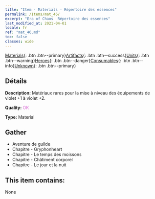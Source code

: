 ```yaml
---
title: "Item - Materials - Répertoire des essences"
permalink: /Items/mat_46/
excerpt: "Era of Chaos  Répertoire des essences"
last_modified_at: 2021-04-01
locale: fr
ref: "mat_46.md"
toc: false
classes: wide
---
```

 [Materials](/fr/Items/){: .btn .btn--primary}[Artifacts](/fr/Items/Artifacts/){: .btn .btn--success}[Units](/fr/Items/Units/){: .btn .btn--warning}[Heroes](/fr/Items/Heroes/){: .btn .btn--danger}[Consumables](/fr/Items/Consumables/){: .btn .btn--info}[Unknown](/fr/Items/Unknown/){: .btn .btn--primary}

## Détails
 **Description:** Matériaux rares pour la mise à niveau des équipements de violet +1 à violet +2.

 **Quality:** <span style="color: #DA70D6">OK</span>

 **Type:** Material

## Gather

*    Aventure de guilde 
*    Chapitre - Gryphonheart 
*    Chapitre - Le temps des moissons 
*    Chapitre - Châtiment corporel 
*    Chapitre - Le jour et la nuit 

## This item contains:

  None

